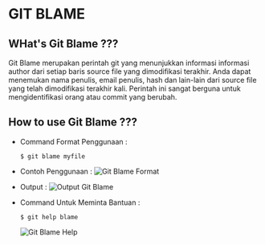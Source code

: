 # GIT BLAME

## WHat's Git Blame ???
Git Blame merupakan perintah git yang menunjukkan informasi informasi author dari setiap baris source file yang dimodifikasi terakhir. Anda dapat menemukan nama penulis, email penulis, hash dan lain-lain dari source file yang telah dimodifikasi terakhir kali. Perintah ini sangat berguna untuk mengidentifikasi orang atau commit yang berubah.

## How to use Git Blame ???
- Command Format Penggunaan :
  ```
  $ git blame myfile
  ```
- Contoh Penggunaan :
  ![Git Blame Format][GitBlameFormat]

- Output :
  ![Output Git Blame][OutputGitBlame]
- Command Untuk Meminta Bantuan :
  ```
  $ git help blame
  ```
  ![Git Blame Help][GitBlameHelp]



[GitBlameFormat]:https://linuxhint.com/wp-content/uploads/2019/06/4-35.png
[OutputGitBlame]:https://linuxhint.com/wp-content/uploads/2019/06/5-33.png
[GitBlameHelp]:https://linuxhint.com/wp-content/uploads/2019/06/19-18.png